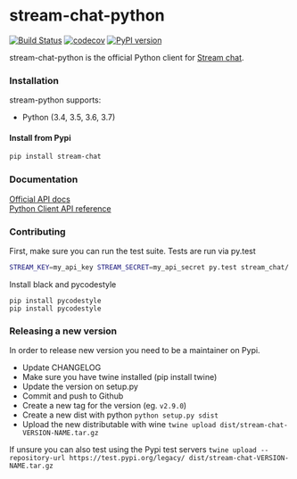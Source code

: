 # stream-chat-python 

[![Build Status](https://travis-ci.com/GetStream/stream-chat-python.svg?token=WystDPP9vxKnwsd8NwW1&branch=master)](https://travis-ci.com/GetStream/stream-chat-python) [![codecov](https://codecov.io/gh/GetStream/stream-chat-python/branch/master/graph/badge.svg?token=DM7rr9M7Kl)](https://codecov.io/gh/GetStream/stream-chat-python) [![PyPI version](https://badge.fury.io/py/stream-chat.svg)](http://badge.fury.io/py/stream-chat)

stream-chat-python is the official Python client for [Stream chat](https://getstream.io/chat/).

### Installation

stream-python supports:

- Python (3.4, 3.5, 3.6, 3.7)

#### Install from Pypi

```bash
pip install stream-chat
```

### Documentation

[Official API docs](https://getstream.io/chat/docs/)  
[Python Client API reference](https://stream-chat-python.readthedocs.io/en/latest/)  

### Contributing

First, make sure you can run the test suite. Tests are run via py.test

```bash
STREAM_KEY=my_api_key STREAM_SECRET=my_api_secret py.test stream_chat/ -v
```

Install black and pycodestyle

```
pip install pycodestyle
pip install pycodestyle
```


### Releasing a new version

In order to release new version you need to be a maintainer on Pypi.

- Update CHANGELOG
- Make sure you have twine installed (pip install twine)
- Update the version on setup.py
- Commit and push to Github
- Create a new tag for the version (eg. `v2.9.0`)
- Create a new dist with python `python setup.py sdist`
- Upload the new distributable with wine `twine upload dist/stream-chat-VERSION-NAME.tar.gz`

If unsure you can also test using the Pypi test servers `twine upload --repository-url https://test.pypi.org/legacy/ dist/stream-chat-VERSION-NAME.tar.gz`
